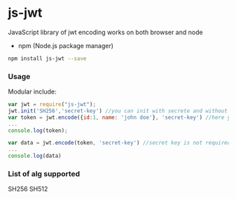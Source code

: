 # js-jwt

JavaScript library of jwt encoding works on both browser and node

- npm (Node.js package manager)

```bash
npm install js-jwt --save
```

### Usage

Modular include:

```javascript
var jwt = require("js-jwt");
jwt.init('SH256','secret-key') //you can init with secrete and without secret-key
var token = jwt.encode({id:1, name: 'john doe'}, 'secret-key') //here you can paas secret-key if you want to encode with different secretKey
...
console.log(token);

var data = jwt.encode(token, 'secret-key') //secret key is not required if it is already passed in init()
...
console.log(data)
```


### List of alg supported

SH256
SH512